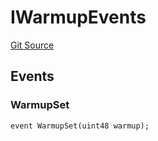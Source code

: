 # IWarmupEvents
[Git Source](https://github.com/aragon/ve-governance/blob/d1db1e959d76056114cf52b0b8a3ff8311778151/src/escrow/increasing/interfaces/IEscrowCurveIncreasing.sol)


## Events
### WarmupSet

```solidity
event WarmupSet(uint48 warmup);
```

